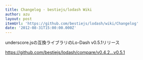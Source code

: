 ```yaml
---
title: Changelog · bestiejs/lodash Wiki
author: azu
layout: post
itemUrl: 'https://github.com/bestiejs/lodash/wiki/Changelog'
date: '2012-08-31T15:00:00.000Z'
---
```

underscore.jsの互換ライブラリのLo-Dash v0.5.1リリース

https://github.com/bestiejs/lodash/compare/v0.4.2...v0.5.1
